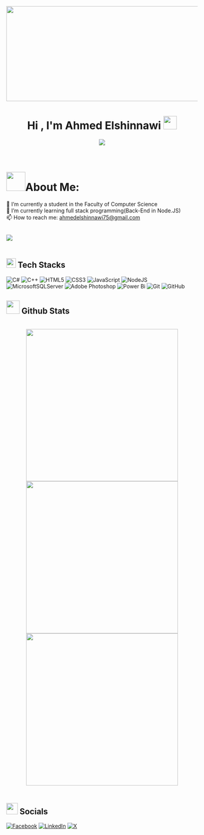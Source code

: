 <p align="center">
<img src="https://user-images.githubusercontent.com/74038190/225813708-98b745f2-7d22-48cf-9150-083f1b00d6c9.gif" width="700" height="250">
<h1 align="center"><b>Hi , I'm Ahmed Elshinnawi </b><img src="https://media.giphy.com/media/hvRJCLFzcasrR4ia7z/giphy.gif" width="35"></h1>
<!--  -->
<p align="center">
  <a href="https://github.com/DenverCoder1/readme-typing-svg"><img src=https://readme-typing-svg.herokuapp.com?font=Kode+Mono&weight=500&size=30&pause=1000&color=2E9C04&width=435&lines=Full-Stack+Web+Developer,;Computer+Science+Student"></a>
</p>

<br>

# <img src="https://i.giphy.com/media/v1.Y2lkPTc5MGI3NjExaW12aWRsdjIxZHAwNDF4eWM2Z3RtenoxZHFiOTRhOTJyazF6dWpnMCZlcD12MV9pbnRlcm5hbF9naWZfYnlfaWQmY3Q9cw/IkSSSgxxOhsvzqFiVu/giphy.gif" width="50"><b>About Me: </b>
🔭 I’m currently a student in the Faculty of Computer Science<br>🌱 I’m currently learning full stack programming(Back-End in Node.JS)<br>📫 How to reach me: ahmedelshinnawi75@gmail.com
<br><br>


<img src="https://user-images.githubusercontent.com/73097560/115834477-dbab4500-a447-11eb-908a-139a6edaec5c.gif"><br><br>


## <img src="https://media2.giphy.com/media/QssGEmpkyEOhBCb7e1/giphy.gif?cid=ecf05e47a0n3gi1bfqntqmob8g9aid1oyj2wr3ds3mg700bl&rid=giphy.gif" width ="25"><b> Tech Stacks</b>
<p align="center">
  
![C#](https://img.shields.io/badge/c%23-%23239120.svg?style=for-the-badge&logo=csharp&logoColor=white) ![C++](https://img.shields.io/badge/c++-%2300599C.svg?style=for-the-badge&logo=c%2B%2B&logoColor=white) ![HTML5](https://img.shields.io/badge/html5-%23E34F26.svg?style=for-the-badge&logo=html5&logoColor=white) ![CSS3](https://img.shields.io/badge/css3-%231572B6.svg?style=for-the-badge&logo=css3&logoColor=white) ![JavaScript](https://img.shields.io/badge/javascript-%23323330.svg?style=for-the-badge&logo=javascript&logoColor=%23F7DF1E) ![NodeJS](https://img.shields.io/badge/node.js-6DA55F?style=for-the-badge&logo=node.js&logoColor=white) ![MicrosoftSQLServer](https://img.shields.io/badge/Microsoft%20SQL%20Server-CC2927?style=for-the-badge&logo=microsoft%20sql%20server&logoColor=white) ![Adobe Photoshop](https://img.shields.io/badge/adobe%20photoshop-%2331A8FF.svg?style=for-the-badge&logo=adobe%20photoshop&logoColor=white) ![Power Bi](https://img.shields.io/badge/power_bi-F2C811?style=for-the-badge&logo=powerbi&logoColor=black) ![Git](https://img.shields.io/badge/git-%23F05033.svg?style=for-the-badge&logo=git&logoColor=white) ![GitHub](https://img.shields.io/badge/github-%23121011.svg?style=for-the-badge&logo=github&logoColor=white)

## <img src="https://media.giphy.com/media/iY8CRBdQXODJSCERIr/giphy.gif" width="35"><b> Github Stats </b>
<br>
<div align="center">
<img src="https://github-readme-stats.vercel.app/api?username=Ahmedelshinnawi&theme=radical&hide_border=false&include_all_commits=false" width="400">
<img src="https://github-readme-streak-stats.herokuapp.com/?user=Ahmedelshinnawi&theme=radical&hide_border=false" width="400"><br/>
<img src="https://github-readme-stats.vercel.app/api/top-langs/?username=Ahmedelshinnawi&theme=radical&hide_border=false&include_all_commits=false&count_private=false" width="400" >
</div>
<br>

## <img src="https://media.giphy.com/media/5WJ6SOKeNKrSzblU4R/giphy.gif" width=30 height=30><b> Socials </b>
[![Facebook](https://img.shields.io/badge/facebook-%231877F2.svg?&style=for-the-badge&logo=facebook&logoColor=white&color=071A2C)](https://facebook.com/ahmed.elshinnawi.142) [![LinkedIn](https://img.shields.io/badge/linkedin-%230077B5.svg?&style=for-the-badge&logo=linkedin&logoColor=white&color=071A2C)](https://linkedin.com/in/ahmed-elshinnawi-0b3037261) [![X](https://img.shields.io/badge/twitter-%231DA1F2.svg?&style=for-the-badge&logo=twitter&logoColor=white&color=071A2C)](https://x.com/@elshinnawi14) 

